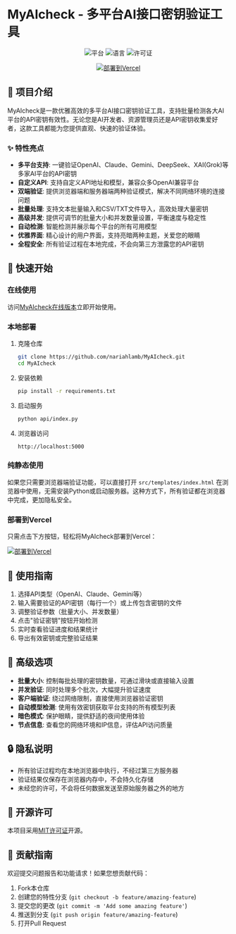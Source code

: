 # MyAIcheck - 多平台AI接口密钥验证工具

<div align="center">
  <img src="https://img.shields.io/badge/平台-Web-pink?style=for-the-badge" alt="平台"/>
  <img src="https://img.shields.io/badge/语言-Python%20%7C%20JavaScript-blue?style=for-the-badge" alt="语言"/>
  <img src="https://img.shields.io/badge/license-MIT-green?style=for-the-badge" alt="许可证"/>
  
  [![部署到Vercel](https://vercel.com/button)](https://vercel.com/new/clone?repository-url=https%3A%2F%2Fgithub.com%2Fnariahlamb%2FMyAIcheck)
</div>

## 🌟 项目介绍

MyAIcheck是一款优雅高效的多平台AI接口密钥验证工具，支持批量检测各大AI平台的API密钥有效性。无论您是AI开发者、资源管理员还是API密钥收集爱好者，这款工具都能为您提供直观、快速的验证体验。

### ✨ 特性亮点

- **多平台支持**: 一键验证OpenAI、Claude、Gemini、DeepSeek、XAI(Grok)等多家AI平台的API密钥
- **自定义API**: 支持自定义API地址和模型，兼容众多OpenAI兼容平台
- **双端验证**: 提供浏览器端和服务器端两种验证模式，解决不同网络环境的连接问题
- **批量处理**: 支持文本批量输入和CSV/TXT文件导入，高效处理大量密钥
- **高级并发**: 提供可调节的批量大小和并发数量设置，平衡速度与稳定性
- **自动检测**: 智能检测并展示每个平台的所有可用模型
- **优雅界面**: 精心设计的用户界面，支持亮暗两种主题，关爱您的眼睛
- **全程安全**: 所有验证过程在本地完成，不会向第三方泄露您的API密钥

## 🚀 快速开始

### 在线使用

访问[MyAIcheck在线版本](https://myaicheck.vercel.app)立即开始使用。

### 本地部署

1. 克隆仓库
   ```bash
   git clone https://github.com/nariahlamb/MyAIcheck.git
   cd MyAIcheck
   ```

2. 安装依赖
   ```bash
   pip install -r requirements.txt
   ```

3. 启动服务
   ```bash
   python api/index.py
   ```

4. 浏览器访问
   ```
   http://localhost:5000
   ```

### 纯静态使用

如果您只需要浏览器端验证功能，可以直接打开 `src/templates/index.html` 在浏览器中使用，无需安装Python或启动服务器。这种方式下，所有验证都在浏览器中完成，更加隐私安全。

### 部署到Vercel

只需点击下方按钮，轻松将MyAIcheck部署到Vercel：

[![部署到Vercel](https://vercel.com/button)](https://vercel.com/new/clone?repository-url=https%3A%2F%2Fgithub.com%2Fnariahlamb%2FMyAIcheck)

## 📖 使用指南

1. 选择API类型（OpenAI、Claude、Gemini等）
2. 输入需要验证的API密钥（每行一个）或上传包含密钥的文件
3. 调整验证参数（批量大小、并发数量）
4. 点击"验证密钥"按钮开始检测
5. 实时查看验证进度和结果统计
6. 导出有效密钥或完整验证结果

## 🔧 高级选项

- **批量大小**: 控制每批处理的密钥数量，可通过滑块或直接输入设置
- **并发验证**: 同时处理多个批次，大幅提升验证速度
- **客户端验证**: 绕过网络限制，直接使用浏览器验证密钥
- **自动模型检测**: 使用有效密钥获取平台支持的所有模型列表
- **暗色模式**: 保护眼睛，提供舒适的夜间使用体验
- **节点信息**: 查看您的网络环境和IP信息，评估API访问质量

## 🔒 隐私说明

- 所有验证过程均在本地浏览器中执行，不经过第三方服务器
- 验证结果仅保存在浏览器内存中，不会持久化存储
- 未经您的许可，不会将任何数据发送至原始服务器之外的地方

## 📜 开源许可

本项目采用[MIT许可证](LICENSE)开源。

## 🤝 贡献指南

欢迎提交问题报告和功能请求！如果您想贡献代码：

1. Fork本仓库
2. 创建您的特性分支 (`git checkout -b feature/amazing-feature`)
3. 提交您的更改 (`git commit -m 'Add some amazing feature'`)
4. 推送到分支 (`git push origin feature/amazing-feature`)
5. 打开Pull Request
